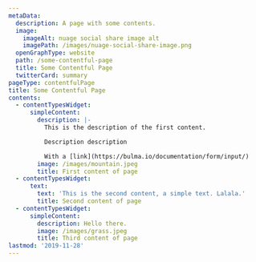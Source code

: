 ```yaml
---
metaData:
  description: A page with some contents.
  image:
    imageAlt: nuage social share image alt
    imagePath: /images/nuage-social-share-image.png
  openGraphType: website
  path: /some-contentful-page
  title: Some Contentful Page
  twitterCard: summary
pageType: contentfulPage
title: Some Contentful Page
contents:
  - contentTypesWidget:
      simpleContent:
        description: |-
          This is the description of the first content.

          Description description

          With a [link](https://bulma.io/documentation/form/input/)
        image: /images/mountain.jpeg
        title: First content of page
  - contentTypesWidget:
      text:
        text: 'This is the second content, a simple text. Lalala.'
        title: Second content of page
  - contentTypesWidget:
      simpleContent:
        description: Hello there.
        image: /images/grass.jpeg
        title: Third content of page
lastmod: '2019-11-28'
---
```


